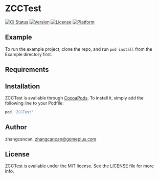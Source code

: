 # ZCCTest

[![CI Status](http://img.shields.io/travis/zhangcancan/ZCCTest.svg?style=flat)](https://travis-ci.org/zhangcancan/ZCCTest)
[![Version](https://img.shields.io/cocoapods/v/ZCCTest.svg?style=flat)](http://cocoapods.org/pods/ZCCTest)
[![License](https://img.shields.io/cocoapods/l/ZCCTest.svg?style=flat)](http://cocoapods.org/pods/ZCCTest)
[![Platform](https://img.shields.io/cocoapods/p/ZCCTest.svg?style=flat)](http://cocoapods.org/pods/ZCCTest)

## Example

To run the example project, clone the repo, and run `pod install` from the Example directory first.

## Requirements

## Installation

ZCCTest is available through [CocoaPods](http://cocoapods.org). To install
it, simply add the following line to your Podfile:

```ruby
pod 'ZCCTest'
```

## Author

zhangcancan, zhangcancan@gomeplus.com

## License

ZCCTest is available under the MIT license. See the LICENSE file for more info.
